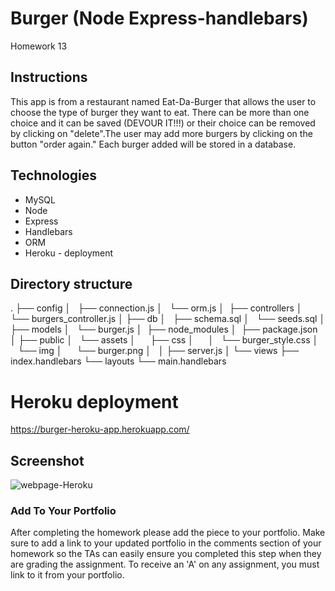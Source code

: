 # Burger (Node Express-handlebars)
Homework 13

## Instructions
This app is from a restaurant named Eat-Da-Burger that allows the user to choose the type of burger they want to eat. There can be more than one choice and it can be saved (DEVOUR IT!!!) or their choice can be removed by clicking on "delete".The user may add more burgers by clicking on the button "order again." Each burger added will be stored in a database.

## Technologies
- MySQL
- Node
- Express
- Handlebars
- ORM
- Heroku - deployment

## Directory structure

.
├── config
│   ├── connection.js
│   └── orm.js
│ 
├── controllers
│   └── burgers_controller.js
│
├── db
│   ├── schema.sql
│   └── seeds.sql
│
├── models
│   └── burger.js
│ 
├── node_modules
│ 
├── package.json
│
├── public
│   └── assets
│       ├── css
│       │   └── burger_style.css
│       └── img
│           └── burger.png
│   
│
├── server.js
│
└── views
    ├── index.handlebars
    └── layouts
        └── main.handlebars


# Heroku deployment
https://burger-heroku-app.herokuapp.com/

## Screenshot
![webpage-Heroku](public/assets/img/webpage.png)
### Add To Your Portfolio

After completing the homework please add the piece to your portfolio. Make sure to add a link to your updated portfolio in the comments section of your homework so the TAs can easily ensure you completed this step when they are grading the assignment. To receive an 'A' on any assignment, you must link to it from your portfolio.

